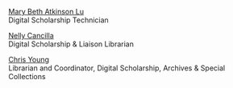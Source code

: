 [Mary Beth Atkinson Lu](mailto:mary.atkinson@utoronto.ca)  
Digital Scholarship Technician

[Nelly Cancilla](mailto:daniela.cancilla@utoronto.ca)  
Digital Scholarship & Liaison Librarian

[Chris Young](mailto:daniela.cancilla@utoronto.ca)  
Librarian and Coordinator, Digital Scholarship, Archives & Special Collections
